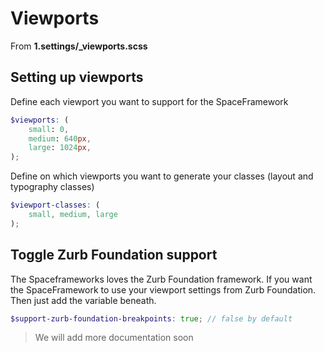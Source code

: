 # Viewports

From **1.settings/_viewports.scss**

## Setting up viewports
Define each viewport you want to support for the SpaceFramework
```scss
$viewports: (
	small: 0,
	medium: 640px,
	large: 1024px,
);
```

Define on which viewports you want to generate your classes (layout and typography classes)
```scss 
$viewport-classes: (
	small, medium, large
);
```

## Toggle Zurb Foundation support
The Spaceframeworks loves the Zurb Foundation framework. If you want the SpaceFramework to use your viewport settings from Zurb Foundation. Then just add the variable beneath.
```scss
$support-zurb-foundation-breakpoints: true; // false by default
```

> We will add more documentation soon